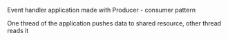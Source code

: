Event handler application made with Producer - consumer pattern

One thread of the application pushes data to shared resource, other thread reads it
